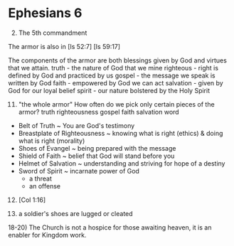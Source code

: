 # Ephesians 6


2) The 5th commandment


The armor is also in [Is 52:7] [Is 59:17]

The components of the armor are both blessings given by God and virtues that we attain.
  truth - the nature of God that we mine
  righteous - right is defined by God and practiced by us
  gospel - the message we speak is written by God
  faith - empowered by God we can act
  salvation - given by God for our loyal belief
  spirit - our nature bolstered by the Holy Spirit

11) "the whole armor" How often do we pick only certain pieces of the armor?
  truth
  righteousness
  gospel
  faith
  salvation
  word


* Belt of Truth ~ You are God's testimony
* Breastplate of Righteousness ~ knowing what is right (ethics) & doing what is right (morality)
* Shoes of Evangel ~ being prepared with the message
* Shield of Faith ~ belief that God will stand before you
* Helmet of Salvation ~ understanding and striving for hope of a destiny
* Sword of Spirit ~ incarnate power of God
  * a threat
  * an offense


12) [Col 1:16]


15) a soldier's shoes are lugged or cleated


18-20) The Church is not a hospice for those awaiting heaven, it is an enabler for Kingdom work.
